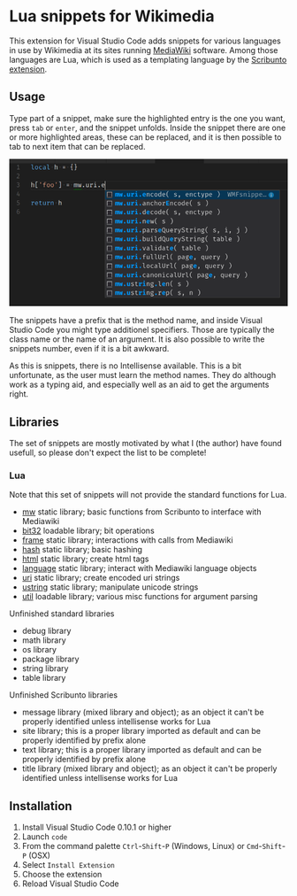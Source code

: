 # Lua snippets for Wikimedia

This extension for Visual Studio Code adds snippets for various languages in use by Wikimedia at its sites running [MediaWiki](http://www.mediawiki.org) software. Among those languages are Lua, which is used as a templating language by the [Scribunto extension](https://www.mediawiki.org/wiki/Extension:Scribunto).

## Usage

Type part of a snippet, make sure the highlighted entry is the one you want, press `tab` or `enter`, and the snippet unfolds. Inside the snippet there are one or more highlighted areas, these can be replaced, and it is then possible to tab to next item that can be replaced.

![GitHub Logo](hits.png)

The snippets have a prefix that is the method name, and inside Visual Studio Code you might type additionel specifiers. Those are typically the class name or the name of an argument. It is also possible to write the snippets number, even if it is a bit awkward.

As this is snippets, there is no Intellisense available. This is a bit unfortunate, as the user must learn the method names. They do although work as a typing aid, and especially well as an aid to get the arguments right.

## Libraries

The set of snippets are mostly motivated by what I (the author) have found usefull, so please don't expect the list to be complete!

### Lua

Note that this set of snippets will not provide the standard functions for Lua.

- [mw](src/lua/mw.json) static library; basic functions from Scribunto to interface with Mediawiki
- [bit32](src/lua/but32.json) loadable library; bit operations
- [frame](src/lua/frame.json) static library; interactions with calls from Mediawiki
- [hash](src/lua/hash.json) static library; basic hashing
- [html](src/lua/html.json) static library; create html tags
- [language](src/lua/language.json) static library; interact with Mediawiki language objects
- [uri](src/lua/uri.json) static library; create encoded uri strings
- [ustring](src/lua/ustring.json) static library; manipulate unicode strings
- [util](src/lua/util.json) loadable library; various misc functions for argument parsing

Unfinished standard libraries

- debug library
- math library
- os library
- package library
- string library
- table library

Unfinished Scribunto libraries

- message library (mixed library and object); as an object it can't be properly identified unless intellisense works for Lua
- site library; this is a proper library imported as default and can be properly identified by prefix alone
- text library; this is a proper library imported as default and can be properly identified by prefix alone
- title library (mixed library and object); as an object it can't be properly identified unless intellisense works for Lua

## Installation

1. Install Visual Studio Code 0.10.1 or higher
1. Launch `code`
1. From the command palette `Ctrl`-`Shift`-`P` (Windows, Linux) or `Cmd`-`Shift`-`P` (OSX)
1. Select `Install Extension`
1. Choose the extension
1. Reload Visual Studio Code
